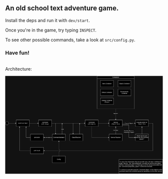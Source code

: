 ## An old school text adventure game.

Install the deps and run it with `dev/start`.

Once you're in the game, try typing `INSPECT`.

To see other possible commands, take a look at `src/config.py`.

### Have fun!

<br>
Architecture:

![Flowchart](flowchart.drawio.png)